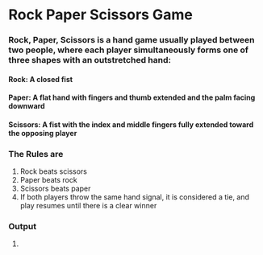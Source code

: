 # Rock Paper Scissors Game
### Rock, Paper, Scissors is a hand game usually played between two people, where each player simultaneously forms one of three shapes with an outstretched hand:
#### Rock: A closed fist
#### Paper: A flat hand with fingers and thumb extended and the palm facing downward
#### Scissors: A fist with the index and middle fingers fully extended toward the opposing player

### The Rules are
1.  Rock beats scissors
2.  Paper beats rock
3.  Scissors beats paper
4.  If both players throw the same hand signal, it is considered a tie, and play resumes until there is a clear winner

### Output
1. 
